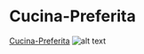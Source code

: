 # Cucina-Preferita
[Cucina-Preferita](https://qmorozov.github.io/Cucina-Preferita/app/index.html)
![alt text](src/images/screen-page.png "Cucina-Preferita")
